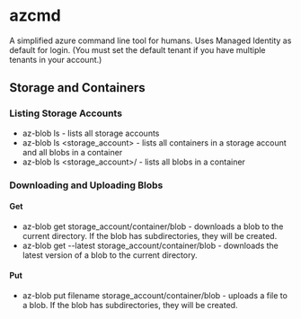 # azcmd

A simplified azure command line tool for humans. Uses Managed Identity as default for login. (You must set the default
tenant if you have multiple tenants in your account.)

## Storage and Containers

### Listing Storage Accounts

- az-blob ls  - lists all storage accounts 
- az-blob ls  <storage_account> - lists all containers in a storage account and all blobs in a container
- az-blob ls <storage_account>/<container> - lists all blobs in a container

### Downloading and Uploading Blobs

#### Get
- az-blob get storage_account/container/blob - downloads a blob to the current directory. If the blob has subdirectories, they will be created.
- az-blob get --latest storage_account/container/blob - downloads the latest version of a blob to the current directory. 

#### Put
- az-blob put filename storage_account/container/blob - uploads a file to a blob. If the blob has subdirectories, they will be created.

